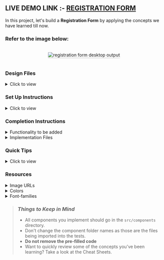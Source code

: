 ## LIVE DEMO LINK :- <a href='https://prashanth-m-registrationform.netlify.app/'>REGISTRATION FORM</a>

In this project, let's build a **Registration Form** by applying the concepts we have learned till now.

### Refer to the image below:

<br/>
<div style="text-align: center;">
    <img src="https://assets.ccbp.in/frontend/content/react-js/registration-form-output-v2.gif" alt="registration form desktop output" style="max-width:90%;box-shadow:0 2.8px 2.2px rgba(0, 0, 0, 0.12)">
</div>
<br/>

### Design Files

<details>
<summary>Click to view</summary>

- [Extra Small (Size < 576px) and Small (Size >= 576px)](https://assets.ccbp.in/frontend/content/react-js/registration-form-sm-outputs.png)
- [Medium (Size >= 768px), Large (Size >= 992px) and Extra Large (Size >= 1200px) - Registration](https://assets.ccbp.in/frontend/content/react-js/registration-form-lg-output-v2.png)
- [Medium (Size >= 768px), Large (Size >= 992px) and Extra Large (Size >= 1200px) - Registration Error](https://assets.ccbp.in/frontend/content/react-js/registration-form-lg-error-output-v2.png)
- [Medium (Size >= 768px), Large (Size >= 992px) and Extra Large (Size >= 1200px) - Registration Success](https://assets.ccbp.in/frontend/content/react-js/registration-form-lg-success-output-v2.png)

</details>

### Set Up Instructions

<details>
<summary>Click to view</summary>

- Download dependencies by running `npm install`
- Start up the app using `npm start`
</details>

### Completion Instructions

<details>
<summary>Functionality to be added</summary>
<br/>

The app must have the following functionalities

- Display an error message with the text **Required** for an empty field on blur
- When the **Submit** button is clicked, display an error message with the text **Required**,
  - if only the first name is provided
  - if only the last name is provided
  - if both first name and last name are not provided
- Display the [Registration Success View](https://assets.ccbp.in/frontend/content/react-js/registration-form-lg-success-output-v2.png) on successful submit
- When **Submit Another Response** button is clicked, then the form should be displayed

</details>

<details>
<summary>Implementation Files</summary>
<br/>

Use these files to complete the implementation:

- `src/components/RegistrationForm/index.js`
- `src/components/RegistrationForm/index.css`

</details>

### Quick Tips

<details>
<summary>Click to view</summary>
<br>

- The `blur` event happens when an HTML element has lost focus

  ```jsx
  <input onBlur={eventHandler} />
  ```

- You can use the `box-shadow` CSS property to apply the box-shadow effect to containers

  ```
    box-shadow: 0px 4px 16px 0px #bfbfbf;
  ```

  <br/>
   <img src="https://assets.ccbp.in/frontend/content/react-js/box-shadow-img.png" alt="box shadow" style="width:200px" />

- You can use the `cursor` CSS property to specify the mouse cursor to be displayed when pointing over an element

  ```
    cursor: pointer;
  ```

  <br/>
   <img src="https://assets.ccbp.in/frontend/content/react-js/cursor-pointer-img.png" alt="cursor pointer" style="width:100px" />

- You can use the below `outline` CSS property for buttons and input elements to remove the highlighting when the elements are clicked

  ```
    outline: none;
  ```

</details>

### Resources

<details>
<summary>Image URLs</summary>

- [https://assets.ccbp.in/frontend/react-js/success-icon-img.png](https://assets.ccbp.in/frontend/react-js/success-icon-img.png) alt should be **success**

</details>

<details>
<summary>Colors</summary>

<br/>

<div style="background-color: #ea580c; width: 150px; padding: 10px; color: black">Hex: #ea580c</div>
<div style="background-color: #475569; width: 150px; padding: 10px; color: white">Hex: #475569</div>
<div style="background-color: #cbd2d9; width: 150px; padding: 10px; color: black">Hex: #cbd2d9</div>
<div style="background-color: #9aa5b1; width: 150px; padding: 10px; color: black">Hex: #9aa5b1</div>
<div style="background-color: #ffffff; width: 150px; padding: 10px; color: black">Hex: #ffffff</div>
<div style="background-color: #fef2f4; width: 150px; padding: 10px; color: black">Hex: #fef2f4</div>
<div style="background-color: #ff0b37; width: 150px; padding: 10px; color: white">Hex: #ff0b37</div>

</details>

<details>
<summary>Font-families</summary>

- Roboto

</details>

> ### _Things to Keep in Mind_
>
> - All components you implement should go in the `src/components` directory.
> - Don't change the component folder names as those are the files being imported into the tests.
> - **Do not remove the pre-filled code**
> - Want to quickly review some of the concepts you’ve been learning? Take a look at the Cheat Sheets.
